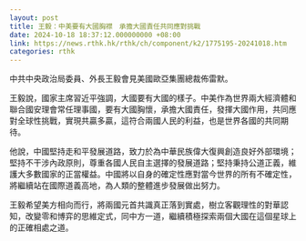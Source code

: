 ```yaml
---
layout: post
title: 王毅：中美要有大國胸襟　承擔大國責任共同應對挑戰
date: 2024-10-18 18:37:12.000000000 +08:00
link: https://news.rthk.hk/rthk/ch/component/k2/1775195-20241018.htm
categories: rthk
---
```


中共中央政治局委員、外長王毅會見美國歐亞集團總裁佈雷默。

王毅說，國家主席習近平強調，大國要有大國的樣子。中美作為世界兩大經濟體和聯合國安理會常任理事國，要有大國胸懷，承擔大國責任，發揮大國作用，共同應對全球性挑戰，實現共贏多贏，這符合兩國人民的利益，也是世界各國的共同期待。

他說，中國堅持走和平發展道路，致力於為中華民族偉大復興創造良好外部環境；堅持不干涉內政原則，尊重各國人民自主選擇的發展道路；堅持秉持公道正義，維護大多數國家的正當權益。中國將以自身的確定性應對當今世界的所有不確定性，將繼續站在國際道義高地，為人類的整體進步發展做出努力。

王毅希望美方相向而行，將兩國元首共識真正落到實處，樹立客觀理性的對華認知，改變零和博弈的思維定式，同中方一道，繼續積極探索兩個大國在這個星球上的正確相處之道。
